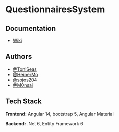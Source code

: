 
# QuestionnairesSystem

## Documentation

* [Wiki](https://github.com/HeinerMo/CuestionariosOIJ/wiki)

## Authors

- [@ToniSeas](https://github.com/ToniSeas)
- [@HeinerMo](https://github.com/HeinerMo)
- [@sojos204](https://github.com/sojos204)
- [@M0nsai](https://github.com/M0nsai)


## Tech Stack

**Frontend:** Angular 14, bootstrap 5, Angular Material

**Backend:** .Net 6, Entity Framework 6

